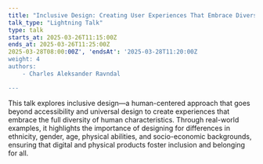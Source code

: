 ```yaml
---
title: "Inclusive Design: Creating User Experiences That Embrace Diversity"
talk_type: "Lightning Talk"
type: talk
starts_at: 2025-03-26T11:15:00Z
ends_at: 2025-03-26T11:25:00Z
2025-03-28T08:00:00Z', 'endsAt': '2025-03-28T11:20:00Z
weight: 4
authors:
    - Charles Aleksander Ravndal

---
```

This talk explores inclusive design—a human-centered approach that goes beyond accessibility and universal design to create experiences that embrace the full diversity of human characteristics. Through real-world examples, it highlights the importance of designing for differences in ethnicity, gender, age, physical abilities, and socio-economic backgrounds, ensuring that digital and physical products foster inclusion and belonging for all.

